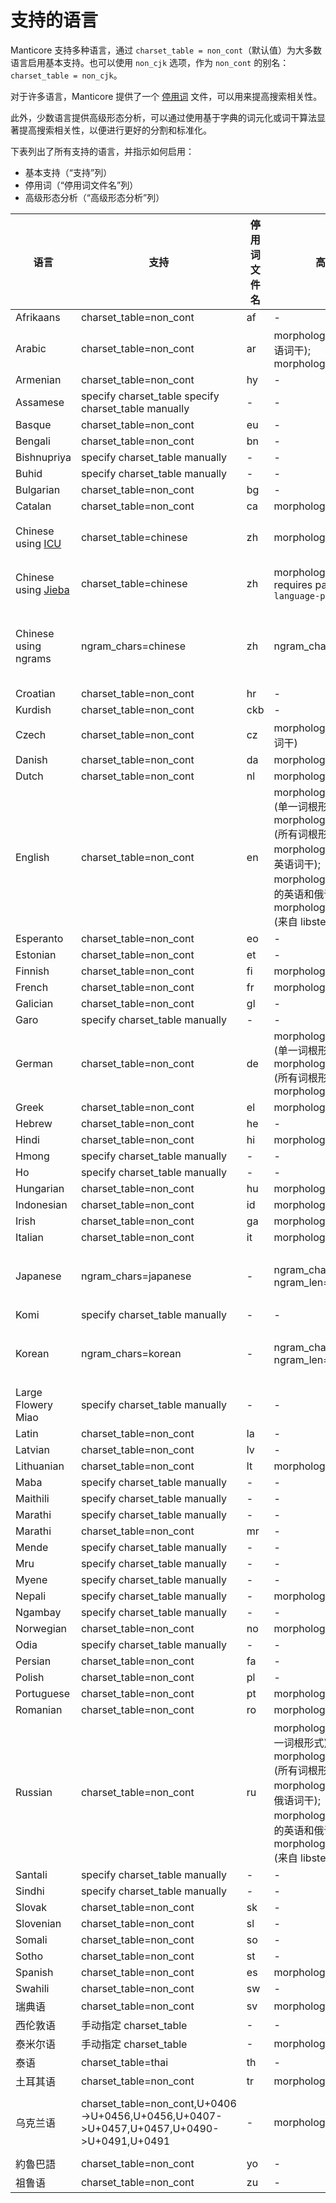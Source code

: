 # 支持的语言

Manticore 支持多种语言，通过 `charset_table = non_cont`（默认值）为大多数语言启用基本支持。也可以使用 `non_cjk` 选项，作为 `non_cont` 的别名：`charset_table = non_cjk`。

对于许多语言，Manticore 提供了一个 [停用词](../../Creating_a_table/NLP_and_tokenization/Ignoring_stop-words.md#stopwords) 文件，可以用来提高搜索相关性。

此外，少数语言提供高级形态分析，可以通过使用基于字典的词元化或词干算法显著提高搜索相关性，以便进行更好的分割和标准化。

下表列出了所有支持的语言，并指示如何启用：
* 基本支持（“支持”列）
* 停用词（“停用词文件名”列）
* 高级形态分析（“高级形态分析”列）

| 语言 | 支持 | 停用词文件名 | 高级形态分析 | 备注 |
| - | - | - | - | - |
| Afrikaans | charset_table=non_cont | af | - | |
| Arabic | charset_table=non_cont | ar | morphology=stem_ar (阿拉伯语词干); morphology=libstemmer_ar  | |
| Armenian | charset_table=non_cont | hy | - | |
| Assamese | specify charset_table specify charset_table manually | - | - | |
| Basque | charset_table=non_cont | eu | - | |
| Bengali | charset_table=non_cont | bn | - | |
| Bishnupriya | specify charset_table manually | - | - | |
| Buhid | specify charset_table manually | - | - | |
| Bulgarian | charset_table=non_cont | bg | - | |
| Catalan | charset_table=non_cont | ca | morphology=libstemmer_ca | |
| Chinese using [ICU](https://icu.unicode.org/) | charset_table=chinese | zh | morphology=icu_chinese | 比使用 ngrams 更准确 |
| Chinese using [Jieba](https://github.com/fxsjy/jieba) | charset_table=chinese | zh | morphology=jieba_chinese, requires package `manticore-language-packs` | 比使用 ngrams 更准确 |
| Chinese using ngrams| ngram_chars=chinese | zh | ngram_chars=1 | 索引更快，但搜索性能可能不如 |
| Croatian | charset_table=non_cont | hr | - | |
| Kurdish | charset_table=non_cont | ckb | - | |
| Czech | charset_table=non_cont | cz | morphology=stem_cz (捷克语词干) | |
| Danish | charset_table=non_cont | da | morphology=libstemmer_da | |
| Dutch | charset_table=non_cont | nl | morphology=libstemmer_nl | |
| English | charset_table=non_cont | en | morphology=lemmatize_en (单一词根形式); morphology=lemmatize_en_all (所有词根形式); morphology=stem_en (波特的英语词干); morphology=stem_enru (波特的英语和俄语词干); morphology=libstemmer_en (来自 libstemmer 的英语)  | |
| Esperanto | charset_table=non_cont | eo | - | |
| Estonian | charset_table=non_cont | et | - | |
| Finnish | charset_table=non_cont | fi | morphology=libstemmer_fi | |
| French | charset_table=non_cont | fr | morphology=libstemmer_fr | |
| Galician | charset_table=non_cont | gl | - | |
| Garo | specify charset_table manually | - | - | |
| German | charset_table=non_cont | de | morphology=lemmatize_de (单一词根形式); morphology=lemmatize_de_all (所有词根形式); morphology=libstemmer_de | |
| Greek | charset_table=non_cont | el | morphology=libstemmer_el | |
| Hebrew | charset_table=non_cont | he | - | |
| Hindi | charset_table=non_cont | hi | morphology=libstemmer_hi | |
| Hmong | specify charset_table manually | - | - | |
| Ho | specify charset_table manually | - | - | |
| Hungarian | charset_table=non_cont | hu | morphology=libstemmer_hu | |
| Indonesian | charset_table=non_cont | id | morphology=libstemmer_id | |
| Irish | charset_table=non_cont | ga | morphology=libstemmer_ga | |
| Italian | charset_table=non_cont | it | morphology=libstemmer_it | |
| Japanese | ngram_chars=japanese | - | ngram_chars=japanese ngram_len=1 | 需要基于 ngram 的分词 |
| Komi | specify charset_table manually | - | - | |
| Korean | ngram_chars=korean | - | ngram_chars=korean ngram_len=1 | 需要基于 ngram 的分词 |
| Large Flowery Miao | specify charset_table manually | - | - | |
| Latin | charset_table=non_cont | la | - | |
| Latvian | charset_table=non_cont | lv | - | |
| Lithuanian | charset_table=non_cont | lt | morphology=libstemmer_lt | |
| Maba | specify charset_table manually | - | - | |
| Maithili | specify charset_table manually | - | - | |
| Marathi | specify charset_table manually | - | - | |
| Marathi | charset_table=non_cont | mr | - | |
| Mende | specify charset_table manually | - | - | |
| Mru | specify charset_table manually | - | - | |
| Myene | specify charset_table manually | - | - | |
| Nepali | specify charset_table manually | - | morphology=libstemmer_ne | |
| Ngambay | specify charset_table manually | - | - | |
| Norwegian | charset_table=non_cont | no | morphology=libstemmer_no | |
| Odia | specify charset_table manually | - | - | |
| Persian | charset_table=non_cont | fa | - | |
| Polish | charset_table=non_cont | pl | - | |
| Portuguese | charset_table=non_cont | pt | morphology=libstemmer_pt | |
| Romanian | charset_table=non_cont | ro | morphology=libstemmer_ro | |
| Russian | charset_table=non_cont | ru | morphology=lemmatize_ru (单一词根形式); morphology=lemmatize_ru_all (所有词根形式); morphology=stem_ru (波特的俄语词干); morphology=stem_enru (波特的英语和俄语词干); morphology=libstemmer_ru (来自 libstemmer) | |
| Santali | specify charset_table manually | - | - | |
| Sindhi | specify charset_table manually | - | - | |
| Slovak | charset_table=non_cont | sk | - | |
| Slovenian | charset_table=non_cont | sl | - | |
| Somali | charset_table=non_cont | so | - | |
| Sotho | charset_table=non_cont | st | - | |
| Spanish | charset_table=non_cont | es | morphology=libstemmer_es | |
| Swahili | charset_table=non_cont | sw | - | |
| 瑞典语 | charset_table=non_cont | sv | morphology=libstemmer_sv | |
| 西伦敦语 | 手动指定 charset_table | - | - | |
| 泰米尔语 | 手动指定 charset_table | - | morphology=libstemmer_ta | |
| 泰语 | charset_table=thai | th | - | |
| 土耳其语 | charset_table=non_cont | tr | morphology=libstemmer_tr | |
| 乌克兰语 | charset_table=non_cont,U+0406->U+0456,U+0456,U+0407->U+0457,U+0457,U+0490->U+0491,U+0491   | - | morphology=lemmatize_uk_all | 需要[安装](../../../Installation/Debian_and_Ubuntu.md#Ukrainian-lemmatizer)英国词形还原器 |
| 約魯巴語 | charset_table=non_cont | yo | - | |
| 祖鲁语 | charset_table=non_cont | zu | - |  |
<!-- proofread -->
